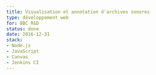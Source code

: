 ```yaml
---
title: Visualisation et annotation d'archives sonores
type: développement web
for: BBC R&D
status: done
date: 2016-12-31
stack:
- Node.js
- JavaScript
- Canvas
- Jenkins CI
---
```

